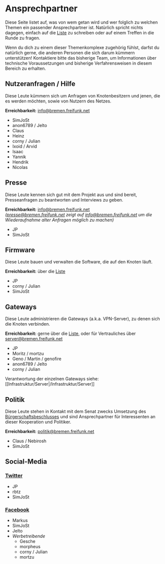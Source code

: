 # Ansprechpartner

Diese Seite listet auf, was von wem getan wird und wer folglich zu welchen Themen ein passender Ansprechpartner ist. Natürlich spricht nichts dagegen, einfach auf die [Liste](mailto:liste@bremen.freifunk.net) zu schreiben oder auf einem Treffen in die Runde zu fragen.

Wenn du dich zu einem dieser Themenkomplexe zugehörig fühlst, darfst du natürlich gerne, die anderen Personen die sich darum kümmern unterstützen! Kontaktiere bitte das bisherige Team, um Informationen über technische Voraussetzungen und bisherige Verfahrensweisen in diesem Bereich zu erhalten.


## Nutzeranfragen / Hilfe
Diese Leute kümmern sich um Anfragen von Knotenbesitzern und jenen, die es werden möchten, sowie von Nutzern des Netzes.

**Erreichbarkeit:** info@bremen.freifunk.net

* SimJoSt
* anon6789 / Jelto
* Claus
* Heinz
* corny / Julian
* Ixoid / Arvid
* Isaac
* Yannik
* Hendrik
* Nicolas


## Presse
Diese Leute kennen sich gut mit dem Projekt aus und sind bereit, Presseanfragen zu beantworten und Interviews zu geben.

**Erreichbarkeit:** info@bremen.freifunk.net  
*(presse@bremen.freifunk.net zeigt auf info@bremen.freifunk.net um die Wiederaufnahme alter Anfragen möglich zu machen)*

* JP
* SimJoSt


## Firmware
Diese Leute bauen und verwalten die Software, die auf den Knoten läuft.

**Erreichbarkeit:** über die [Liste](https://planetcyborg.de/mailman/listinfo/ff-bremen)

* JP
* corny / Julian
* SimJoSt


## Gateways
Diese Leute administrieren die Gateways (a.k.a. VPN-Server), zu denen sich die Knoten verbinden.

**Erreichbarkeit:** gerne über die [Liste](https://planetcyborg.de/mailman/listinfo/ff-bremen), oder für Vertrauliches über server@bremen.freifunk.net

* JP
* Moritz / mortzu
* Geno / Martin / genofire
* anon6789 / Jelto
* corny / Julian

Verantwortung der einzelnen Gateways siehe: [[Infrastruktur/Server|/Infrastruktur/Server]]


## Politik
Diese Leute stehen in Kontakt mit dem Senat zwecks Umsetzung des [Bürgerschaftsbeschlusses](http://www.bremische-buergerschaft.de/index.php?id=507&area=&np=&navi=informationsdienste6&npoint=7,1,1&titel=Freifunk+im+Land+Bremen+--+Unterst%C3%BCtzung+f%C3%BCr+b%C3%BCrgerschaftliches+Engagement&dn=D18L1506.DAT&lp=18&drucksachennr=18/1506&ppnr=PlPr+18%2F71+20.11.2014&buergerschaftart=1&edatum=2014-07-29&elementref=5573) und sind Ansprechpartner für Interessenten an dieser Kooperation und Politiker.

**Erreichbarkeit:** politik@bremen.freifunk.net

* Claus / Nebirosh
* SimJoSt


## Social-Media
### [Twitter](https://twitter.com/FreifunkHB)
* JP
* rbtz
* SimJoSt

### [Facebook](https://www.facebook.com/FreifunkBremen)
* Markus
* SimJoSt
* Jelto
* *Werbetreibende*
  * Gesche
  * morpheus
  * corny / Julian
  * mortzu